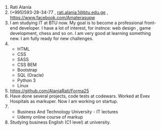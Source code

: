 1. Rati Alania
2. (+995)593-28-34-77 , rati.alania.1@btu.edu.ge , https://www.facebook.com/Amaterasupw 
3. I am studying IT at BTU now. My goal is to become a professional front-end developer. I have a lot of interest, for instnce: web design , game development, chess and so on. I am very good at learning something new. I am fully ready for new challenges.
4. - HTML
   - CSS
   - SASS
   - CSS BEM
   - Bootstrap
   - SQL (Oracle)
   - Python 3
   - Linux
5. https://github.com/AlaniaRati/Forma25 
6. Have done several projects, code tests at codewars. Worked at Evex Hospitals as markuper. Now I am working on startup.
7. - Business And Technology University - IT lectures
   - Udemy online course of markup
8. Studying business English (C1 level) at university.
